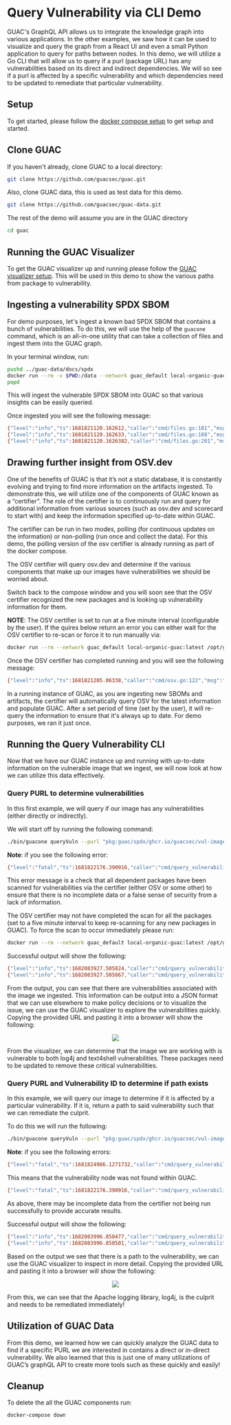 # Query Vulnerability via CLI Demo

GUAC's GraphQL API allows us to integrate the knowledge graph into various
applications. In the other examples, we saw how it can be used to visualize and
query the graph from a React UI and even a small Python application to query for
paths between nodes. In this demo, we will utilize a Go CLI that will allow us
to query if a purl (package URL) has any vulnerabilities based on its direct and
indirect dependencies. We will so see if a purl is affected by a specific
vulnerability and which dependencies need to be updated to remediate that
particular vulnerability.

## Setup

To get started, please follow the [docker compose setup](../docs/Compose.md) to
get setup and started.

## Clone GUAC

If you haven't already, clone GUAC to a local directory:

```bash
git clone https://github.com/guacsec/guac.git
```

Also, clone GUAC data, this is used as test data for this demo.

```bash
git clone https://github.com/guacsec/guac-data.git
```

The rest of the demo will assume you are in the GUAC directory

```bash
cd guac
```

## Running the GUAC Visualizer

To get the GUAC visualizer up and running please follow the
[GUAC visualizer setup](https://github.com/guacsec/guac-visualizer/blob/main/docs/setup.md).
This will be used in this demo to show the various paths from package to
vulnerability.

## Ingesting a vulnerability SPDX SBOM

For demo purposes, let's ingest a known bad SPDX SBOM that contains a bunch of
vulnerabilities. To do this, we will use the help of the `guacone` command,
which is an all-in-one utility that can take a collection of files and ingest
them into the GUAC graph.

In your terminal window, run:

```bash
pushd ../guac-data/docs/spdx
docker run --rm -v $PWD:/data --network guac_default local-organic-guac:latest /opt/guac/guacone collect files /data/spdx_vuln.json --gql-endpoint http://guac-graphql:8080/query
popd
```

This will ingest the vulnerable SPDX SBOM into GUAC so that various insights can
be easily queried.

Once ingested you will see the following message:

```bash
{"level":"info","ts":1681821120.162612,"caller":"cmd/files.go:181","msg":"[2.158961542s] completed doc {Collector:FileCollector Source:file:///../guac-data/docs/spdx/spdx_vuln.json}"}
{"level":"info","ts":1681821120.162633,"caller":"cmd/files.go:188","msg":"collector ended gracefully"}
{"level":"info","ts":1681821120.1626382,"caller":"cmd/files.go:201","msg":"completed ingesting 1 documents of 1"}
```

## Drawing further insight from OSV.dev

One of the benefits of GUAC is that it’s not a static database, it is constantly
evolving and trying to find more information on the artifacts ingested. To
demonstrate this, we will utilize one of the components of GUAC known as a
“certifier”. The role of the certifier is to continuously run and query for
additional information from various sources (such as osv.dev and scorecard to
start with) and keep the information specified up-to-date within GUAC.

The certifier can be run in two modes, polling (for continuous updates on the
information) or non-polling (run once and collect the data). For this demo, the
polling version of the osv certifier is already running as part of the docker
compose.

The OSV certifier will query osv.dev and determine if the various components
that make up our images have vulnerabilities we should be worried about.

Switch back to the compose window and you will soon see that the OSV certifier
recognized the new packages and is looking up vulnerability information for
them.

**NOTE**: The OSV certifier is set to run at a five minute interval
(configurable by the user). If the quires below return an error you can either
wait for the OSV certifier to re-scan or force it to run manually via:

```bash
docker run --rm --network guac_default local-organic-guac:latest /opt/guac/guacone certifier osv -p=false --gql-endpoint http://guac-graphql:8080/query
```

Once the OSV certifier has completed running and you will see the following
message:

```bash
{"level":"info","ts":1681821205.06338,"caller":"cmd/osv.go:122","msg":"certifier ended gracefully"}
```

In a running instance of GUAC, as you are ingesting new SBOMs and artifacts, the
certifier will automatically query OSV for the latest information and populate
GUAC. After a set period of time (set by the user), it will re-query the
information to ensure that it's always up to date. For demo purposes, we ran it
just once.

## Running the Query Vulnerability CLI

Now that we have our GUAC instance up and running with up-to-date information on
the vulnerable image that we ingest, we will now look at how we can utilize this
data effectively.

### Query PURL to determine vulnerabilities

In this first example, we will query if our image has any vulnerabilities
(either directly or indirectly).

We will start off by running the following command:

```bash
./bin/guacone queryVuln --purl "pkg:guac/spdx/ghcr.io/guacsec/vul-image-latest"
```

**Note**: if you see the following error:

```bash
{"level":"fatal","ts":1681822176.390916,"caller":"cmd/query_vulnerability.go:179","msg":"error searching dependency packages match: error querying neighbor: error certify vulnerability node not found, incomplete data. Please ensure certifier has run"}
```

This error message is a check that all dependent packages have been scanned for
vulnerabilities via the certifier (either OSV or some other) to ensure that
there is no incomplete data or a false sense of security from a lack of
information.

The OSV certifier may not have completed the scan for all the packages (set to a
five minute interval to keep re-scanning for any new packages in GUAC). To force
the scan to occur immediately please run:

```bash
docker run --rm --network guac_default local-organic-guac:latest /opt/guac/guacone certifier osv -p=false --gql-endpoint http://guac-graphql:8080/query
```

Successful output will show the following:

```bash
{"level":"info","ts":1682083927.505824,"caller":"cmd/query_vulnerability.go:184","msg":"found path 5,4,3,2,104,103,102,101,6,21059,21060,103,102,101,6,21061,21062,103,102,101,6,21063,21064,103,102,101,6,21065,21066,103,102,101,6,21067,21068,103,102,101,6,21069,21070,103,102,101,6,323,322,321,84,6,21055,21056,322,321,84,6"}
{"level":"info","ts":1682083927.505867,"caller":"cmd/query_vulnerability.go:185","msg":"Visualizer url: http://localhost:3000/visualize?path=[5,4,3,2,104,103,102,101,6,21059,21060,103,102,101,6,21061,21062,103,102,101,6,21063,21064,103,102,101,6,21065,21066,103,102,101,6,21067,21068,103,102,101,6,21069,21070,103,102,101,6,323,322,321,84,6,21055,21056,322,321,84,6]"}
```

From the output, you can see that there are vulnerabilities associated with the
image we ingested. This information can be output into a JSON format that we can
use elsewhere to make policy decisions or to visualize the issue, we can use the
GUAC visualizer to explore the vulnerabilities quickly. Copying the provided URL
and pasting it into a browser will show the following:

<p align="center">
  <img src="https://user-images.githubusercontent.com/88045217/232806365-3c68a9b3-10f5-4c98-b072-55dadab8abde.png">
</p>

From the visualizer, we can determine that the image we are working with is
vulnerable to both log4j and text4shell vulnerabilities. These packages need to
be updated to remove these critical vulnerabilities.

### Query PURL and Vulnerability ID to determine if path exists

In this example, we will query our image to determine if it is affected by a
particular vulnerability. If it is, return a path to said vulnerability such
that we can remediate the culprit.

To do this we will run the following:

```bash
./bin/guacone queryVuln --purl "pkg:guac/spdx/ghcr.io/guacsec/vul-image-latest" --vulnerabilityID "ghsa-7rjr-3q55-vv33"
```

**Note**: if you see the following errors:

```bash
{"level":"fatal","ts":1681824986.1271732,"caller":"cmd/query_vulnerability.go:160","msg":"failed to identify vulnerability as cve or ghsa and no results found for OSV"}
```

This means that the vulnerability node was not found within GUAC.

```bash
{"level":"fatal","ts":1681822176.390916,"caller":"cmd/query_vulnerability.go:179","msg":"error searching dependency packages match: error querying neighbor: error certify vulnerability node not found, incomplete data. Please ensure certifier has run"}
```

As above, there may be incomplete data from the certifier not being run
successfully to provide accurate results.

Successful output will show the following:

```bash
{"level":"info","ts":1682083996.850477,"caller":"cmd/query_vulnerability.go:158","msg":"found path 21059,21060,103,102,101,6,104,5,4,3,2"}
{"level":"info","ts":1682083996.850501,"caller":"cmd/query_vulnerability.go:159","msg":"Visualizer url: http://localhost:3000/visualize?path=[21059,21060,103,102,101,6,104,5,4,3,2]"}
```

Based on the output we see that there is a path to the vulnerability, we can use
the GUAC visualizer to inspect in more detail. Copying the provided URL and
pasting it into a browser will show the following:

<p align="center">
  <img src="https://user-images.githubusercontent.com/88045217/232806473-ea50ca96-7d32-482e-8955-6ff089d9094b.png">
</p>

From this, we can see that the Apache logging library, log4j, is the culprit and
needs to be remediated immediately!

## Utilization of GUAC Data

From this demo, we learned how we can quickly analyze the GUAC data to find if a
specific PURL we are interested in contains a direct or in-direct vulnerability.
We also learned that this is just one of many utilizations of GUAC’s graphQL API
to create more tools such as these quickly and easily!

## Cleanup

To delete the all the GUAC components run:

```bash
docker-compose down
```
